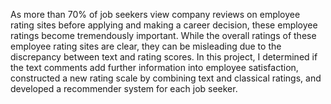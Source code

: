 As more than 70% of job seekers view company reviews on employee rating sites before applying and making a career decision, these employee ratings become tremendously important. While the overall ratings of these employee rating sites are clear, they can be misleading due to the discrepancy between text and rating scores. In this project, I determined if the text comments add further information into employee satisfaction, constructed a new rating scale by combining text and classical ratings, and developed a recommender system for each job seeker.
